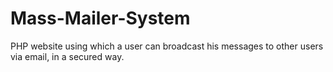 # Mass-Mailer-System
PHP website using which a user can broadcast his messages to other users via email, in a secured way.
